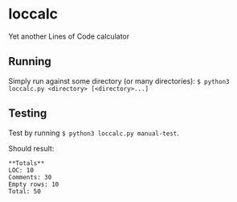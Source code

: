 # loccalc
Yet another Lines of Code calculator

## Running

Simply run against some directory (or many directories):
`$ python3 loccalc.py <directory> [<directory>...]`

## Testing 

Test by running `$ python3 loccalc.py manual-test`.

Should result:
```
**Totals**
LOC: 10
Comments: 30
Empty rows: 10
Total: 50
```
